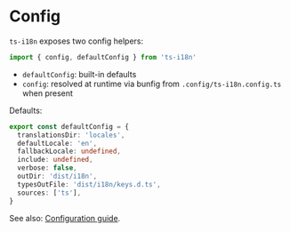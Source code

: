 # Config

`ts-i18n` exposes two config helpers:

```ts
import { config, defaultConfig } from 'ts-i18n'
```

- `defaultConfig`: built-in defaults
- `config`: resolved at runtime via bunfig from `.config/ts-i18n.config.ts` when present

Defaults:

```ts
export const defaultConfig = {
  translationsDir: 'locales',
  defaultLocale: 'en',
  fallbackLocale: undefined,
  include: undefined,
  verbose: false,
  outDir: 'dist/i18n',
  typesOutFile: 'dist/i18n/keys.d.ts',
  sources: ['ts'],
}
```

See also: [Configuration guide](/config).
